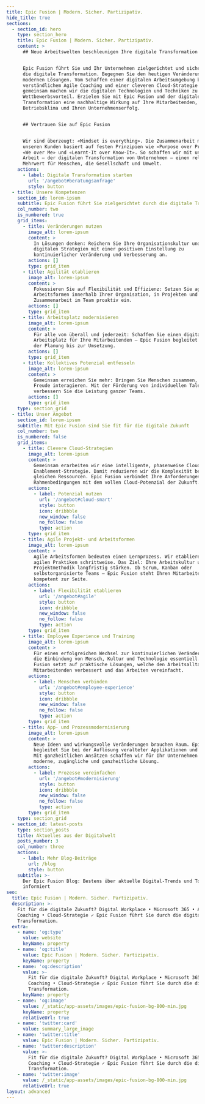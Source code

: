 ```yaml
---
title: Epic Fusion | Modern. Sicher. Partizipativ.
hide_title: true
sections:
  - section_id: hero
    type: section_hero
    title: Epic Fusion | Modern. Sicher. Partizipativ.
    content: >
      ## Neue Arbeitswelten beschleunigen Ihre digitale Transformation


      Epic Fusion führt Sie und Ihr Unternehmen zielgerichtet und sicher durch
      die digitale Transformation. Begegnen Sie den heutigen Veränderungen mit
      modernen Lösungen. Vom Schaffen einer digitalen Arbeitsumgebung bis hin zu
      verständlichem Agile Coaching und einer cleveren Cloud-Strategie –
      gemeinsam machen wir die digitalen Technologien und Techniken zu Ihrem
      Wettbewerbsvorteil. Erzielen Sie mit Epic Fusion und der digitalen
      Transformation eine nachhaltige Wirkung auf Ihre Mitarbeitenden, das
      Betriebsklima und Ihren Unternehmenserfolg.


      ## Vertrauen Sie auf Epic Fusion


      Wir sind überzeugt: «Mindset is everything». Die Zusammenarbeit mit
      unseren Kunden basiert auf festen Prinzipien wie «Purpose over Profits»,
      «We over Me» und «Learnt-It over Know-It». So schaffen wir mit unserer
      Arbeit – der digitalen Transformation von Unternehmen – einen relevanten
      Mehrwert für Menschen, die Gesellschaft und Umwelt.
    actions:
      - label: Digitale Transformation starten
        url: '/angebot#beratungsanfrage'
        style: button
  - title: Unsere Kompetenzen
    section_id: lorem-ipsum
    subtitle: Epic Fusion führt Sie zielgerichtet durch die digitale Transformation
    col_number: two
    is_numbered: true
    grid_items:
      - title: Veränderungen nutzen
        image_alt: lorem-ipsum
        content: >
          In Lösungen denken: Reichern Sie Ihre Organisationskultur und
          digitalen Strategien mit einer positiven Einstellung zu
          kontinuierlicher Veränderung und Verbesserung an.
        actions: []
        type: grid_item
      - title: Agilität etablieren
        image_alt: lorem-ipsum
        content: >
          Fokussieren Sie auf Flexibilität und Effizienz: Setzen Sie agile
          Arbeitsformen innerhalb Ihrer Organisation, in Projekten und in der
          Zusammenarbeit im Team proaktiv ein.
        actions: []
        type: grid_item
      - title: Arbeitsplatz modernisieren
        image_alt: lorem-ipsum
        content: >
          Für alle von überall und jederzeit: Schaffen Sie einen digitalen
          Arbeitsplatz für Ihre Mitarbeitenden – Epic Fusion begleitet Sie von
          der Planung bis zur Umsetzung.
        actions: []
        type: grid_item
      - title: Kollektives Potenzial entfesseln
        image_alt: lorem-ipsum
        content: >
          Gemeinsam erreichen Sie mehr: Bringen Sie Menschen zusammen, die mit
          Freude interagieren. Mit der Förderung von individuellen Talenten
          verbessern Sie die Leistung ganzer Teams.
        actions: []
        type: grid_item
    type: section_grid
  - title: Unser Angebot
    section_id: lorem-ipsum
    subtitle: Mit Epic Fusion sind Sie fit für die digitale Zukunft
    col_number: two
    is_numbered: false
    grid_items:
      - title: Clevere Cloud-Strategien
        image_alt: lorem-ipsum
        content: >
          Gemeinsam erarbeiten wir eine intelligente, phasenweise Cloud
          Enablement-Strategie. Damit reduzieren wir die Komplexität bei
          gleichen Ressourcen. Epic Fusion verbindet Ihre Anforderungen und
          Rahmenbedingungen mit dem vollen Cloud-Potenzial der Zukunft.
        actions:
          - label: Potenzial nutzen
            url: '/angebot#cloud-smart'
            style: button
            icon: dribbble
            new_window: false
            no_follow: false
            type: action
        type: grid_item
      - title: Agile Projekt- und Arbeitsformen
        image_alt: lorem-ipsum
        content: >
          Agile Arbeitsformen bedeuten einen Lernprozess. Wir etablieren die
          agilen Praktiken schrittweise. Das Ziel: Ihre Arbeitskultur und
          Projektmethodik langfristig stärken. Ob Scrum, Kanban oder
          selbstorganisierte Teams – Epic Fusion steht Ihren Mitarbeitenden
          kompetent zur Seite.
        actions:
          - label: Flexibilität etablieren
            url: '/angebot#agile'
            style: button
            icon: dribbble
            new_window: false
            no_follow: false
            type: action
        type: grid_item
      - title: Employee Experience und Training
        image_alt: lorem-ipsum
        content: >
          Für einen erfolgreichen Wechsel zur kontinuierlichen Veränderung ist
          die Einbindung von Mensch, Kultur und Technologie essentiell. Epic
          Fusion setzt auf praktische Lösungen, welche den Arbeitsalltag Ihrer
          Mitarbeitenden verbessert und das Arbeiten vereinfacht.
        actions:
          - label: Menschen verbinden
            url: '/angebot#employee-experience'
            style: button
            icon: dribbble
            new_window: false
            no_follow: false
            type: action
        type: grid_item
      - title: App- und Prozessmodernisierung
        image_alt: lorem-ipsum
        content: >
          Neue Ideen und wirkungsvolle Veränderungen brauchen Raum. Epic Fusion
          begleitet Sie bei der Auflösung veralteter Applikationen und Prozesse.
          Mit ganzheitlichen Ansätzen schaffen wir für Ihr Unternehmen eine
          moderne, zugängliche und ganzheitliche Lösung.
        actions:
          - label: Prozesse vereinfachen
            url: '/angebot#modernisierung'
            style: button
            icon: dribbble
            new_window: false
            no_follow: false
            type: action
        type: grid_item
    type: section_grid
  - section_id: latest-posts
    type: section_posts
    title: Aktuelles aus der Digitalwelt
    posts_number: 3
    col_number: three
    actions:
      - label: Mehr Blog-Beiträge
        url: /blog
        style: button
    subtitle: >-
      Der Epic Fusion Blog: Bestens über aktuelle Digital-Trends und Tools
      informiert
seo:
  title: Epic Fusion | Modern. Sicher. Partizipativ.
  description: >-
    Fit für die digitale Zukunft? Digital Workplace • Microsoft 365 • Agile
    Coaching • Cloud-Strategie ✓ Epic Fusion führt Sie durch die digitale
    Transformation.
  extra:
    - name: 'og:type'
      value: website
      keyName: property
    - name: 'og:title'
      value: Epic Fusion | Modern. Sicher. Partizipativ.
      keyName: property
    - name: 'og:description'
      value: >-
        Fit für die digitale Zukunft? Digital Workplace • Microsoft 365 • Agile
        Coaching • Cloud-Strategie ✓ Epic Fusion führt Sie durch die digitale
        Transformation.
      keyName: property
    - name: 'og:image'
      value: /_static/app-assets/images/epic-fusion-bg-800-min.jpg
      keyName: property
      relativeUrl: true
    - name: 'twitter:card'
      value: summary_large_image
    - name: 'twitter:title'
      value: Epic Fusion | Modern. Sicher. Partizipativ.
    - name: 'twitter:description'
      value: >-
        Fit für die digitale Zukunft? Digital Workplace • Microsoft 365 • Agile
        Coaching • Cloud-Strategie ✓ Epic Fusion führt Sie durch die digitale
        Transformation.
    - name: 'twitter:image'
      value: /_static/app-assets/images/epic-fusion-bg-800-min.jpg
      relativeUrl: true
layout: advanced
---
```

